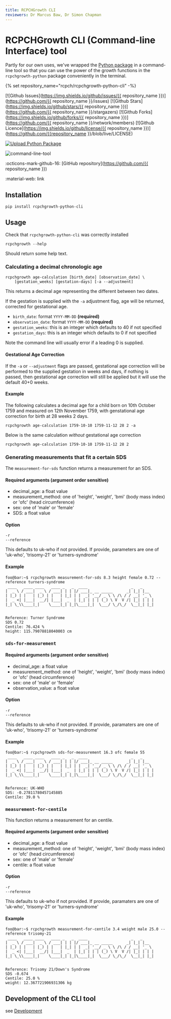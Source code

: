 ```yaml
---
title: RCPCHGrowth CLI
reviewers: Dr Marcus Baw, Dr Simon Chapman
---
```


# RCPCHGrowth CLI (Command-line Interface) tool

Partly for our own uses, we've wrapped the [Python package](python-library.md) in a command-line tool so that you can use the power of the growth functions in the `rcpchgrowth-python` package conveniently in the terminal.

{% set repository_name="rcpch/rcpchgrowth-python-cli" -%}

[![Github Issues](https://img.shields.io/github/issues/{{ repository_name }})](https://github.com/{{ repository_name }}/issues)
[![Github Stars](https://img.shields.io/github/stars/{{ repository_name }})](https://github.com/{{ repository_name }}/stargazers)
[![Github Forks](https://img.shields.io/github/forks/{{ repository_name }})](https://github.com/{{ repository_name }}/network/members)
[![Github Licence](https://img.shields.io/github/license/{{ repository_name }})](https://github.com/{{repository_name }}/blob/live/LICENSE)

[![Upload Python Package](https://github.com/rcpch/rcpchgrowth-python-cli/actions/workflows/python-publish.yml/badge.svg)](https://github.com/rcpch/rcpchgrowth-python-cli/actions/workflows/python-publish.yml)

![command-line-tool](../_assets/_images/command-line-tool.png)

:octicons-mark-github-16: [GitHub repository](https://github.com/{{ repository_name }})

:material-web: link



## Installation

```console
pip install rcpchgrowth-python-cli
```
## Usage

Check that `rcpchgrowth-python-cli` was correctly installed

``` console
rcpchgrowth --help
```

Should return some help text.

### Calculating a decimal chronologic age

``` shell
rcpchgrowth age-calculation [birth_date] [observation_date] \
    [gestation_weeks] [gestation-days] [-a --adjustment]
```

This returns a decimal age representing the different between two dates.

If the gestation is supplied with the `-a` adjustment flag, age will be returned, corrected for gestational age.

* `birth_date`: format `YYYY-MM-DD` **(required)**
* `observation_date`: format `YYYY-MM-DD` **(required)**
* `gestation_weeks`: this is an integer which defaults to 40 if not specified
* `gestation_days`: this is an integer which defaults to 0 if not specified

Note the command line will usually error if a leading 0 is supplied.

#### Gestational Age Correction 

If the `-a` or `--adjustment` flags are passed, gestational age correction will be performed to the supplied gestation in weeks and days, if nothing is passed, then gestational age correction will still be applied but it will use the default 40+0 weeks.

#### Example

The following calculates a decimal age for a child born on 10th October 1759 and measured on 12th November 1759, with genstational age correction for birth at 28 weeks 2 days.
```console
rcpchgrowth age-calculation 1759-10-10 1759-11-12 28 2 -a
```

Below is the same calculation *without* gestational age correction
```console
rcpchgrowth age-calculation 1759-10-10 1759-11-12 28 2
```

### Generating measurements that fit a certain SDS

The `measurement-for-sds` function returns a measurement for an SDS.

#### Required arguments (argument order sensitive) 

* decimal_age: a float value
* measurement_method: one of 'height', 'weight', 'bmi' (body mass index) or 'ofc' (head circumference)
* sex: one of 'male' or 'female'
* SDS: a float value

#### Option 

```console
-r
--reference
```

This defaults to uk-who if not provided. If provide, parameters are one of 'uk-who', 'trisomy-21' or 'turners-syndrome'

#### Example 

```console
foo@bar:~$ rcpchgrowth measurement-for-sds 8.3 height female 0.72 --reference turners-syndrome
 ____   ____ ____   ____ _   _  ____                   _   _     
|  _ \ / ___|  _ \ / ___| | | |/ ___|_ __ _____      _| |_| |__  
| |_) | |   | |_) | |   | |_| | |  _| '__/ _ \ \ /\ / / __| '_ \ 
|  _ <| |___|  __/| |___|  _  | |_| | | | (_) \ V  V /| |_| | | |
|_| \_\\____|_|    \____|_| |_|\____|_|  \___/ \_/\_/  \__|_| |_|
                                                                 

Reference: Turner Syndrome
SDS 0.72
Centile: 76.424 %
height: 115.79078818040003 cm
```

### ```sds-for-measurement```

#### Required arguments (argument order sensitive) 

* decimal_age: a float value
* measurement_method: one of 'height', 'weight', 'bmi' (body mass index) or 'ofc' (head circumference)
* sex: one of 'male' or 'female'
* observation_value: a float value

#### Option 

```console
-r
--reference
```

This defaults to uk-who if not provided. If provide, paramaters are one of 'uk-who', 'trisomy-21' or 'turners-syndrome'

#### Example 

```console
foo@bar:~$ rcpchgrowth sds-for-measurement 16.3 ofc female 55
 ____   ____ ____   ____ _   _  ____                   _   _     
|  _ \ / ___|  _ \ / ___| | | |/ ___|_ __ _____      _| |_| |__  
| |_) | |   | |_) | |   | |_| | |  _| '__/ _ \ \ /\ / / __| '_ \ 
|  _ <| |___|  __/| |___|  _  | |_| | | | (_) \ V  V /| |_| | | |
|_| \_\\____|_|    \____|_| |_|\____|_|  \___/ \_/\_/  \__|_| |_|
                                                                 

Reference: UK-WHO
SDS: -0.27811780457145885
Centile: 39.0 %
```

### `measurement-for-centile`

This function returns a measurement for an centile.

#### Required arguments (argument order sensitive) 

* decimal_age: a float value
* measurement_method: one of 'height', 'weight', 'bmi' (body mass index) or 'ofc' (head circumference)
* sex: one of 'male' or 'female'
* centile: a float value

#### Option 

```console
-r
--reference
```

This defaults to uk-who if not provided. If provide, paramaters are one of 'uk-who', 'trisomy-21' or 'turners-syndrome'

#### Example 

```console
foo@bar:~$ rcpchgrowth measurement-for-centile 3.4 weight male 25.0 --reference trisomy-21
 ____   ____ ____   ____ _   _  ____                   _   _     
|  _ \ / ___|  _ \ / ___| | | |/ ___|_ __ _____      _| |_| |__  
| |_) | |   | |_) | |   | |_| | |  _| '__/ _ \ \ /\ / / __| '_ \ 
|  _ <| |___|  __/| |___|  _  | |_| | | | (_) \ V  V /| |_| | | |
|_| \_\\____|_|    \____|_| |_|\____|_|  \___/ \_/\_/  \__|_| |_|
                                                                 

Reference: Trisomy 21/Down's Syndrome
SDS -0.674
Centile: 25.0 %
weight: 12.367721906931306 kg
```

## Development of the CLI tool

see [Development](../deve)